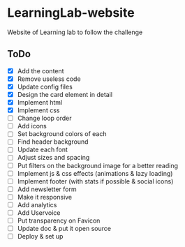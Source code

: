 # LearningLab-website
Website of Learning lab to follow the challenge

## ToDo
- [x] Add the content
- [x] Remove useless code
- [x] Update config files
- [x] Design the card element in detail
- [x] Implement html
- [x] Implement css
- [ ] Change loop order
- [ ] Add icons
- [ ] Set background colors of each
- [ ] Find header background
- [ ] Update each font
- [ ] Adjust sizes and spacing
- [ ] Put filters on the background image for a better reading
- [ ] Implement js & css effects (animations & lazy loading)
- [ ] Implement footer (with stats if possible & social icons)
- [ ] Add newsletter form
- [ ] Make it responsive
- [ ] Add analytics
- [ ] Add Uservoice
- [ ] Put transparency on Favicon
- [ ] Update doc & put it open source
- [ ] Deploy & set up
